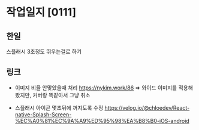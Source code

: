 # 작업일지 [0111]

## 한일
스플래시 3초정도 뛰우는걸로 하기

## 링크
- 이미지 비율 안맞았을때 처리
https://nykim.work/86
=> 와이드 이미지를 적용해봤지만, 커버랑 똑같아서 그냥 취소

- 스플래시 아이콘 몇초뒤에 꺼지도록 수정
https://velog.io/@chloedev/React-native-Splash-Screen-%EC%A0%81%EC%9A%A9%ED%95%98%EA%B8%B0-iOS-android
